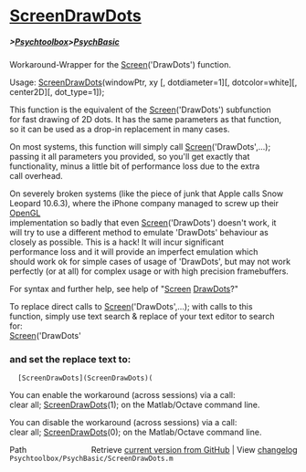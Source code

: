 # [ScreenDrawDots](ScreenDrawDots)
##### >[Psychtoolbox](Psychtoolbox)>[PsychBasic](PsychBasic)

Workaround-Wrapper for the [Screen](Screen)('DrawDots') function.  
  
Usage: [ScreenDrawDots](ScreenDrawDots)(windowPtr, xy [, dotdiameter=1][, dotcolor=white][, center2D][, dot\_type=1]);  
  
This function is the equivalent of the [Screen](Screen)('DrawDots') subfunction  
for fast drawing of 2D dots. It has the same parameters as that function,  
so it can be used as a drop-in replacement in many cases.  
  
On most systems, this function will simply call [Screen](Screen)('DrawDots',...);  
passing it all parameters you provided, so you'll get exactly that  
functionality, minus a little bit of performance loss due to the extra  
call overhead.  
  
On severely broken systems (like the piece of junk that Apple calls Snow  
Leopard 10.6.3), where the iPhone company managed to screw up their [OpenGL](OpenGL)  
implementation so badly that even [Screen](Screen)('DrawDots') doesn't work, it  
will try to use a different method to emulate 'DrawDots' behaviour as  
closely as possible. This is a hack! It will incur significant  
performance loss and it will provide an imperfect emulation which  
should work ok for simple cases of usage of 'DrawDots', but may not work  
perfectly (or at all) for complex usage or with high precision framebuffers.  
  
For syntax and further help, see help of "[Screen](Screen) [DrawDots](DrawDots)?"  
  
To replace direct calls to [Screen](Screen)('DrawDots',...); with calls to this  
function, simply use text search & replace of your text editor to search  
for:  
      [Screen](Screen)('DrawDots'  
  
### and set the replace text to:  
  
      [ScreenDrawDots](ScreenDrawDots)(  
  
  
You can enable the workaround (across sessions) via a call:  
clear all; [ScreenDrawDots](ScreenDrawDots)(1); on the Matlab/Octave command line.  
  
You can disable the workaround (across sessions) via a call:  
clear all; [ScreenDrawDots](ScreenDrawDots)(0); on the Matlab/Octave command line.  
  




<div class="code_header" style="text-align:right;">
  <span style="float:left;">Path&nbsp;&nbsp;</span> <span class="counter">Retrieve <a href=
  "https://raw.github.com/Psychtoolbox-3/Psychtoolbox-3/beta/Psychtoolbox/PsychBasic/ScreenDrawDots.m">current version from GitHub</a> | View <a href=
  "https://github.com/Psychtoolbox-3/Psychtoolbox-3/commits/beta/Psychtoolbox/PsychBasic/ScreenDrawDots.m">changelog</a></span>
</div>
<div class="code">
  <code>Psychtoolbox/PsychBasic/ScreenDrawDots.m</code>
</div>

